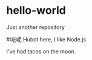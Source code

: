# hello-world
Just another repository

#l吃呢
Hubot here, I like Node.js

I've had tacos on the moon.
